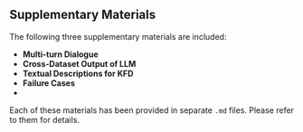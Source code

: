 ## Supplementary Materials

The following three supplementary materials are included:

- **Multi-turn Dialogue**
- **Cross-Dataset Output of LLM**
- **Textual Descriptions for KFD**
- **Failure Cases**
- 
Each of these materials has been provided in separate `.md` files. Please refer to them for details.
